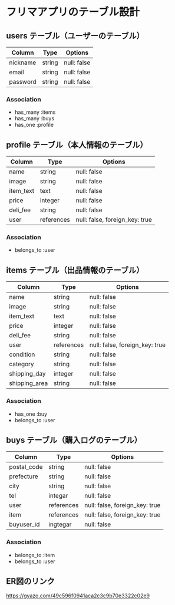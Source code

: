 <!-- # README

This README would normally document whatever steps are necessary to get the
application up and running.

Things you may want to cover:

* Ruby version

* System dependencies

* Configuration

* Database creation

* Database initialization

* How to run the test suite

* Services (job queues, cache servers, search engines, etc.)

* Deployment instructions

* ... -->

# フリマアプリのテーブル設計

## users テーブル（ユーザーのテーブル）

| Column   | Type   | Options     |
| -------- | ------ | ----------- |
| nickname | string | null: false |
| email    | string | null: false |
| password | string | null: false |

### Association

- has_many :items
- has_many :buys
- has_one :profile

## profile テーブル（本人情報のテーブル）

| Column    | Type       | Options                        |
| --------- | ---------- | ------------------------------ |
| name      | string     | null: false                    |
| image     | string     | null: false                    |
| item_text | text       | null: false                    |
| price     | integer    | null: false                    |
| deli_fee  | string     | null: false                    |
| user      | references | null: false, foreign_key: true |

### Association

- belongs_to :user


## items テーブル（出品情報のテーブル）

| Column        | Type       | Options                        |
| ------------- | ---------- | ------------------------------ |
| name          | string     | null: false                    |
| image         | string     | null: false                    |
| item_text     | text       | null: false                    |
| price         | integer    | null: false                    |
| deli_fee      | string     | null: false                    |
| user          | references | null: false, foreign_key: true |
| condition     | string     | null: false                    |
| category      | string     | null: false                    |
| shipping_day  | integer    | null: false                    |
| shipping_area | string     | null: false                    |

### Association

- has_one :buy
- belongs_to :user

## buys テーブル（購入ログのテーブル）

| Column      | Type       | Options                        |
| ----------- | ---------- | ------------------------------ |
| postal_code | string     | null: false                    |
| prefecture  | string     | null: false                    |
| city        | string     | null: false                    |
| tel         | integar    | null: false                    |
| user        | references | null: false, foreign_key: true |
| item        | references | null: false, foreign_key: true |
| buyuser_id  | ingtegar   | null: false                    |

### Association

- belongs_to :item
- belongs_to :user

## ER図のリンク
https://gyazo.com/49c596f0941aca2c3c9b70e3322c02e9
